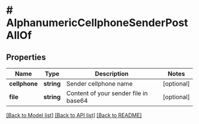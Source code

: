 # # AlphanumericCellphoneSenderPostAllOf

## Properties

Name | Type | Description | Notes
------------ | ------------- | ------------- | -------------
**cellphone** | **string** | Sender cellphone name | [optional]
**file** | **string** | Content of your sender file in base64 | [optional]

[[Back to Model list]](../../README.md#models) [[Back to API list]](../../README.md#endpoints) [[Back to README]](../../README.md)
